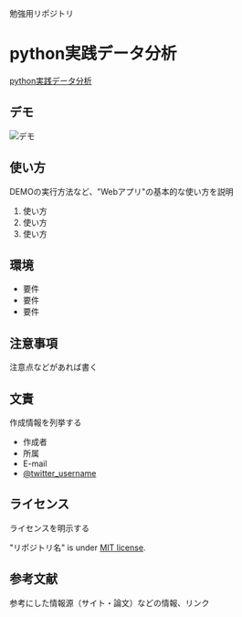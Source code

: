 勉強用リポジトリ

# python実践データ分析

[python実践データ分析](https://www.amazon.co.jp/Python-%E5%AE%9F%E8%B7%B5%E3%83%87%E3%83%BC%E3%82%BF%E5%88%86%E6%9E%90-100%E6%9C%AC%E3%83%8E%E3%83%83%E3%82%AF-%E7%AC%AC2%E7%89%88-%E4%B8%8B%E5%B1%B1/dp/479806727X/ref=asc_df_479806727X/?tag=jpgo-22&linkCode=df0&hvadid=588917165958&hvpos=&hvnetw=g&hvrand=9923213335803831068&hvpone=&hvptwo=&hvqmt=&hvdev=c&hvdvcmdl=&hvlocint=&hvlocphy=1009461&hvtargid=pla-1689028698404&psc=1&th=1&psc=1)


## デモ

![デモ](https://image-url.gif)


## 使い方

DEMOの実行方法など、"Webアプリ"の基本的な使い方を説明

1. 使い方
2. 使い方
3. 使い方


## 環境

* 要件
* 要件
* 要件


## 注意事項

注意点などがあれば書く


## 文責

作成情報を列挙する

* 作成者
* 所属
* E-mail
* [@twitter_username](https://twitter.com/twitter_username)


## ライセンス

ライセンスを明示する

"リポジトリ名" is under [MIT license](https://en.wikipedia.org/wiki/MIT_License).


## 参考文献

参考にした情報源（サイト・論文）などの情報、リンク
